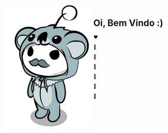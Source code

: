 <img src="https://github.com/Havenove/Havenove/blob/main/sources/6ce37843-24fc-47b0-9976-06559231046f.png" align="left" width="280"/>

# Oi, Bem Vindo :)
❤

🧡

💛

💚 

💙

💜

🖤
